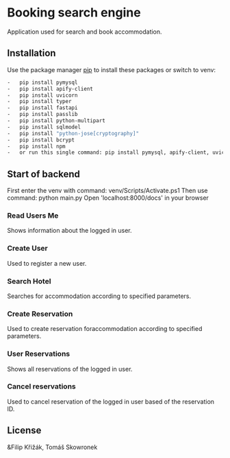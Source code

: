 # Booking search engine

Application used for search and book accommodation.

## Installation

Use the package manager [pip](https://pip.pypa.io/en/stable/) to install these packages or switch to venv:

```bash
-   pip install pymysql
-   pip install apify-client
-   pip install uvicorn
-   pip install typer
-   pip install fastapi
-   pip install passlib
-   pip install python-multipart
-   pip install sqlmodel
-   pip install "python-jose[cryptography]"
-   pip install bcrypt
-   pip install npm
-   or run this single command: pip install pymysql, apify-client, uvicorn, typer, fastapi, passlib, python-multipart, sqlmodel, python-jose[cryptography], bcrypt, npm 
```

## Start of backend 
First enter the venv with command: venv/Scripts/Activate.ps1
Then use command: python main.py
Open 'localhost:8000/docs' in your browser

### Read Users Me
Shows information about the logged in user.

### Create User
Used to register a new user.

### Search Hotel
Searches for accommodation according to specified parameters.

### Create Reservation
Used to create reservation foraccommodation according to specified parameters.

### User Reservations
Shows all reservations of the logged in user.

### Cancel reservations
Used to cancel reservation of the logged in user based of the reservation ID.

## License
&Filip Křižák, Tomáš Skowronek


